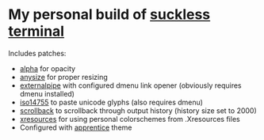 # My personal build of [suckless terminal](https://st.suckless.org/)

Includes patches:
  + [alpha](https://st.suckless.org/patches/alpha/) for opacity
  + [anysize](https://st.suckless.org/patches/anysize/) for proper resizing
  + [externalpipe](https://st.suckless.org/patches/externalpipe/) with configured dmenu link opener (obviously requires dmenu installed)
  + [iso14755](https://st.suckless.org/patches/iso14755/) to paste unicode glyphs (also requires dmenu)
  + [scrollback](https://st.suckless.org/patches/scrollback/) to scrollback through output history (history size set to 2000)
  + [xresources](https://st.suckless.org/patches/xresources/) for using personal colorschemes from .Xresources files
  + Configured with [apprentice](https://github.com/romainl/Apprentice) theme
